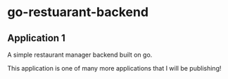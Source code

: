# go-restuarant-backend
## Application 1

A simple restaurant manager backend built on go. 

This application is one of many more applications that I will be publishing!
